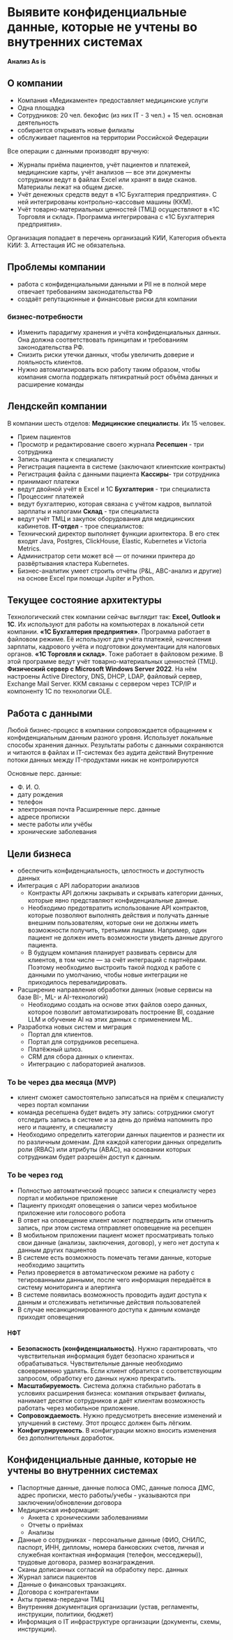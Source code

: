 # Выявите конфиденциальные данные, которые не учтены во внутренних системах

**Анализ As is**

## О компании

- Компания «Медикаменте» предоставляет медицинские услуги
- Одна площадка
- Сотрудников: 20 чел. бекофис (из них IT - 3 чел.) + 15 чел.  основная деятельность
- собирается открывать новые филиалы
- обслуживает пациентов на территории Российской Федерации

Все операции с данными производят вручную:
- Журналы приёма пациентов, учёт пациентов и платежей, медицинские карты, учёт анализов ― все эти документы сотрудники ведут в файлах Excel или хранят в виде сканов. Материалы лежат на общем диске.
- Учёт денежных средств ведут в «1С Бухгалтерия предприятия». С ней интегрированы контрольно-кассовые машины (ККМ).
- Учёт товарно-материальных ценностей (ТМЦ) осуществляют в «1С Торговля и склад». Программа интегрирована с «1С Бухгалтерия предприятия».

Организация попадает в перечень организаций КИИ, Категория объекта КИИ: 3. Аттестация ИС не обязательна.


## Проблемы компании

- работа с конфиденциальными данными и PII не в полной мере отвечает требованиям законодательства РФ
- cоздаёт репутационные и финансовые риски для компании

### бизнес-потребности

- Изменить парадигму хранения и учёта конфиденциальных данных. Она должна соответствовать принципам и требованиям законодательства РФ.
- Снизить риски утечки данных, чтобы увеличить доверие и лояльность клиентов.
- Нужно автоматизировать всю работу таким образом, чтобы компания смогла поддержать пятикратный рост объёма данных и расширение команды

## Лендскейп компании

В компании шесть отделов:
**Медицинские специалисты**. Их 15 человек.
  - Прием пациентов
  - Просмотр и редактирование своего журнала
**Ресепшен** - три сотрудника
  - Запись пациента к специалисту
  - Регистрация пациента в системе (заключают клиентские контракты)
  - Регистрация файла с данными пациента
**Кассиры**- три сотрудника 
  - принимают платежи
  - ведут двойной учёт в Excel и 1C
**Бухгалтерия** - три специалиста
   - Процессинг платежей
   - ведут бухгалтерию, которая связана с учётом кадров, выплатой зарплаты и налогами 
**Склад** - три специалиста 
  - ведут учёт ТМЦ и закупок оборудования для медицинских кабинетов.
**IT-отдел** - трое специалистов: 
  - Технический директор выполняет функции архитектора. В его стек входят Java, Postgres, ClickHouse, Elastic, Kubernetes и Victoria Metrics. 
  - Администратор сети может всё ― от починки принтера до развёртывания кластера Kubernetes. 
  - Бизнес-аналитик умеет строить отчёты (P&L, ABC-анализ и другие) на основе Excel при помощи Jupiter и Python.

## Текущее состояние архитектуры

Технологический стек компании сейчас выглядит так:
**Excel, Outlook и 1С**. Их используют для работы на компьютерах в локальной сети компании.
**«1С Бухгалтерия предприятия»**. Программа работает в файловом режиме. Её используют для учёта платежей, начисления зарплаты, кадрового учёта и подготовки документации для налоговых органов.
**«1С Торговля и склад»**. Тоже работает в файловом режиме. В этой программе ведут учёт товарно-материальных ценностей (ТМЦ).
**Физический сервер с Microsoft Windows Server 2022**. На нём настроены Active Directory, DNS, DHCP, LDAP, файловый сервер, Exchange Mail Server. ККМ связаны с сервером через TCP/IP и компоненту 1С по технологии OLE.

## Работа с данными

Любой бизнес-процесс в компании сопровождается обращением к конфиденциальным данным разного уровня.
Использует локальные способы хранения данных.
Результаты работы с данными сохраняются и читаются в файлах и IT-системах без аудита действий
Внутренние потоки данных между IT-продуктами никак не контролируются

Основные перс. данные:
  - Ф. И. О.
  - дату рождения
  - телефон
  - электронная почта
Расширенные перс. данные
  - адресе прописки
  - месте работы или учёбы
  - хронические заболевания

## Цели бизнеса

- обеспечить конфиденциальность, целостность и доступность данных
- Интеграция с API лаборатории анализов
  - Контракты API должны закрывать и скрывать категории данных, которые явно представляют конфиденциальные данные.
  - Необходимо предотвратить использование API контрактов, которые позволяют выполнять действия и получать данные внешним пользователям, которые они не должны иметь возможности получить, третьими лицами. Например, один пациент не должен иметь возможности увидеть данные другого пациента.
  - В будущем компания планирует развивать сервисы для клиентов, в том числе ― за счёт интеграций с партнёрами. Поэтому необходимо выстроить такой подход к работе с данными по умолчанию, чтобы новые интеграции не приходилось перевалидировать.
- Расширение направления обработки данных (новые сервисы на базе BI-, ML- и AI-технологий)
  - Необходимо создать на основе этих файлов озеро данных, которое позволит автоматизировать построение BI, создание LLM и обучение AI на этих данных с применением ML.
- Разработка новых систем и миграция
  - Портал для клиентов.
  - Портал для сотрудников ресепшена.
  - Платёжный шлюз.
  - CRM для сбора данных о клиентах.
  - Интеграцию с лабораторией анализов.
  
### To be через два месяца (MVP)

- клиент сможет самостоятельно записаться на приём к специалисту через портал компании
- команда ресепшена будет видеть эту запись: сотрудники смогут отследить запись в системе и за день до приёма напомнить про него и пациенту, и специалисту
- Необходимо определить категории данных пациентов и разнести их по различным доменам. Для каждой категории данных определить роли (RBAC) или атрибуты (ABAC), на основании которых сотрудникам будет разрешён доступ к данным.

### To be через год

- Полностью автоматический процесс записи к специалисту через портал и мобильное приложение
- Пациенту приходят оповещения о записи через мобильное приложение или голосового робота
- В ответ на оповещение клиент может подтвердить или отменить запись, при этом система отправляет оповещение на ресепшен
- В мобильном приложении пациент может просматривать только свои данные (анализы, заключения, договор), у него нет доступа к данным других пациентов
- В системе есть возможность помечать тегами данные, которые необходимо защитить
- Релиз проверяется в автоматическом режиме на работу с тегированными данными, после чего информация передаётся в систему мониторинга и алертинга
- В системе появилась возможность проводить аудит доступа к данным и отслеживать нетипичные действия пользователей
- В случае несанкционированного доступа к данным команде приходят оповещения

#### НФТ

- **Безопасность (конфиденциальность)**. Нужно гарантировать, что чувствительная информация будет безопасно храниться и обрабатываться. Чувствительные данные необходимо своевременно удалять. Если клиент обратится с соответствующим запросом, обработку его данных нужно прекратить.
- **Масштабируемость**. Система должна стабильно работать в условиях расширения бизнеса: компания открывает филиалы, нанимает десятки сотрудников и даёт клиентам возможность работать через мобильное приложение.
- **Сопровождаемость**. Нужно предусмотреть внесение изменений и улучшений в систему. Этот процесс должен быть лёгким.
- **Конфигурируемость**. В конфигурации можно вносить изменения без дополнительных доработок.


## Конфиденциальные данные, которые не учтены во внутренних системах

- Паспортные данные, данные полюса ОМС,  данные полюса ДМС, адрес прописки, место работы/учебы - указываются при заключении/обновлении договора
- Медицинская информация:
  - Анкета с хроническими заболеваниями
  - Отчеты о приёмах
  - Анализы
- Данные о сотрудниках - персональные данные (ФИО, СНИЛС, паспорт, ИНН, дипломы, номера банковских счетов, личная и служебная контактная информация (телефон, месседжеры)), трудовые договора, размер вознаграждения.
- Сканы дописанных согласий на обработку перс. данных
- Журнал записи пациентов
- Данные о финансовых транзакциях.
- Договора с контрагентами
- Акты приема-передачи ТМЦ
- Внутренняя документация организации (устав, регламенты, инструкции, политики, бюджет)
- Информация о IT инфраструктуре организации (документы, схемы, инструкции).
